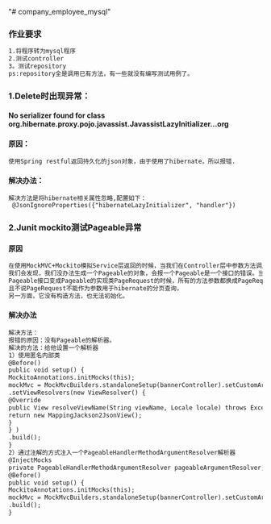 "# company_employee_mysql" 
### 作业要求
```html
1.将程序转为mysql程序
2.测试controller
3。测试repository
ps:repository全是调用已有方法，有一些就没有编写测试用例了。

```
### 1.Delete时出现异常：
#### No serializer found for class org.hibernate.proxy.pojo.javassist.JavassistLazyInitializer...org
#### 原因：
```html
使用Spring restful返回持久化的json对象，由于使用了hibernate，所以报错.
```
#### 解决办法：
```html
解决方法是将hibernate相关属性忽略,配置如下：
 @JsonIgnoreProperties({"hibernateLazyInitializer", "handler"})
```
### 2.Junit mockito测试Pageable异常
#### 原因
```html
在使用MockMVC+Mockito模拟Service层返回的时候，当我们在Controller层中参数方法调用有Pageable对象的时候，
我们会发现，我们没办法生成一个Pageable的对象，会报一个Pageable是一个接口的错误。当我们把所有的参数从
Pageable接口变成Pageable的实现类PageRequest的时候，所有的方法参数都换成PageRequest，又会出现一个新的错误，
且不说PageRequest不能作为参数用于hibernate的分页查询，
另一方面，它没有构造方法，也无法初始化。
```
#### 解决办法
```html
解决方法：
报错的原因：没有Pageable的解析器。
解决的方法：给他设置一个解析器
1）使用匿名内部类
@Before()
public void setup() {
MockitoAnnotations.initMocks(this);
mockMvc = MockMvcBuilders.standaloneSetup(bannerController).setCustomArgumentResolvers(new PageableHandlerMethodArgumentResolver())
.setViewResolvers(new ViewResolver() {
@Override
public View resolveViewName(String viewName, Locale locale) throws Exception {
return new MappingJackson2JsonView();
}
} )
.build();
}
2）通过注解的方式注入一个PageableHandlerMethodArgumentResolver解析器
@InjectMocks
private PageableHandlerMethodArgumentResolver pageableArgumentResolver;
@Before()
public void setup() {
MockitoAnnotations.initMocks(this);
mockMvc = MockMvcBuilders.standaloneSetup(bannerController).setCustomArgumentResolvers(pageableArgumentResolver)
.build();
}

```